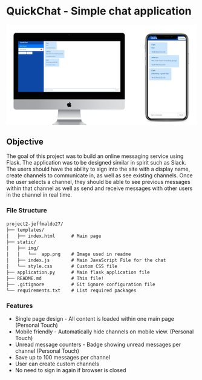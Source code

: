 # QuickChat - Simple chat application

![Mobile Image](/static/img/app.png)

## Objective

The goal of this project was to build an online messaging service using Flask. The application was to be designed similar in spirit such as Slack. The users should have the ability to sign into the site with a display name, create channels to communicate in, as well as see existing channels. Once the user selects a channel, they should be able to see previous messages within that channel as well as send and receive messages with other users in the channel in real time.

### File Structure

```
project2-jeffmaldo27/
├── templates/
│   ├── index.html      # Main page
├── static/
│   ├── img/
│   │   └──  app.png    # Image used in readme
│   ├── index.js        # Main JavaScript File for the chat
│   └── style.css       # Custom CSS file
├── application.py      # Main flask application file
├── README.md           # This file!
├── .gitignore          # Git ignore configuration file
└── requirements.txt    # List required packages
```

### Features

* Single page design - All content is loaded within one main page (Personal Touch)
* Mobile friendly - Automatically hide channels on mobile view. (Personal Touch)
* Unread message counters - Badge showing unread messages per channel (Personal Touch)
* Save up to 100 messages per channel
* User can create custom channels
* No need to sign in again if browser is closed
